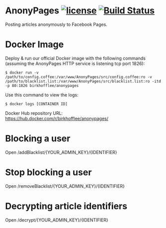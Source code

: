 # AnonyPages [![license](https://img.shields.io/github/license/mashape/apistatus.svg?maxAge=2592000)]() [![Build Status](https://travis-ci.org/BirkhoffLee/AnonyPages.svg?branch=master)](https://travis-ci.org/BirkhoffLee/AnonyPages)
Posting articles anonymously to Facebook Pages.

# Docker Image
Deploy & run our official Docker image with the following commands (assuming the AnonyPages HTTP service is listening tcp port 1826):

```
$ docker run -v /path/to/config.coffee:/var/www/AnonyPages/src/config.coffee:ro -v /path/to/blacklist.list:/var/www/AnonyPages/src/blacklist.list:ro -itd -p 80:1826 birkhofflee/anonypages
```

Use this command to view the logs:

```
$ docker logs [CONTAINER ID]
```

Docker Hub repository URL: https://hub.docker.com/r/birkhofflee/anonypages/

# Blocking a user
Open /addBlacklist/{YOUR_ADMIN_KEY}/{IDENTIFIER}

# Stop blocking a user
Open /removeBlacklist/{YOUR_ADMIN_KEY}/{IDENTIFIER}

# Decrypting article identifiers
Open /decrypt/{YOUR_ADMIN_KEY}/{IDENTIFIER}
